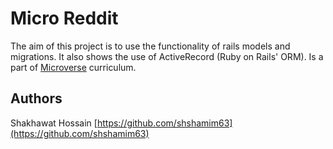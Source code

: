 # Micro Reddit
The aim of this project is to use the functionality of rails models and migrations.
It also shows the use of ActiveRecord (Ruby on Rails' ORM).
Is a part of [Microverse](https://www.microverse.org/) curriculum.

## Authors
Shakhawat Hossain [https://github.com/shshamim63](https://github.com/shshamim63)
